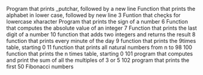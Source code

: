 Program that prints _putchar, followed by a new line
Function that prints the alphabet in lower case, followed by new line
3 Funtion that cheçks for lowercase xharacter
Program that prints the sign of a number
6 Function that computes the absolute value of an integer
7 Function that prints the last digit of a number
10 function that adds two integers and returns the result
8 function that prints every minute of the day
9 function that prints the 9times table, starting 0
11 function that prints all natural numbers from n to 98
100 function that prints the n times table, starting 0
101 program that computes and print the sum of all the multiples of 3 or 5
102 program that prints the first 50 Fibonacci numbers
